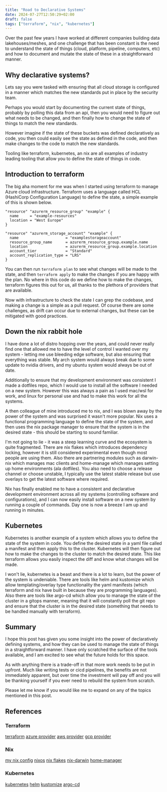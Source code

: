 ```yaml
---
title: "Road to Declarative Systems"
date: 2024-07-27T12:50:29+02:00
draft: false
tags: ["terraform", "nix", "kubernetes"]
---
```


Over the past few years I have worked at different companies building data lakehouses/meshes, and one challenge that has been constant is the need to understand the state of things (cloud, platform, pipeline, computers, etc) and how to document and mutate the state of these in a straightforward manner.

## Why declarative systems?

Lets say you were tasked with ensuring that all cloud storage is configured in a manner which matches the new standards put in place by the security team.

Perhaps you would start by documenting the current state of things, probably by polling this data from an api, then you would need to figure out what needs to be changed, and then finally how to change the state of things to match the new standards.

However imagine if the state of these buckets was defined declaratively as code, you then could easily see the state as defined in the code, and then make changes to the code to match the new standards.

Tooling like terraform, kubernetes, an nix are all examples of industry leading tooling that allow you to define the state of things in code.

## Introduction to terraform

The big aha moment for me was when I started using terraform to manage Azure cloud infrastructure. Terraform uses a language called HCL (HashiCorp Configuration Language) to define the state, a simple example of this is shown below.

```hcl
"resource" "azurerm_resource_group" "example" {
  name     = "example-resources"
  location = "West Europe"
}

"resource" "azurerm_storage_account" "example" {
  name                     = "examplestorageaccount"
  resource_group_name      = azurerm_resource_group.example.name
  location                 = azurerm_resource_group.example.location
  account_tier             = "Standard"
  account_replication_type = "LRS"
}
```

You can then run `terraform plan` to see what changes will be made to the state, and then `terraform apply` to make the changes if you are happy with the plan. No where in this code do we define how to make the changes, terraform figures this out for us, all thanks to the plethora of providers that are available.

Now with infrastructure to check the state I can grep the codebase, and making a change is a simple as a pull request. Of course there are some challenges, as drift can occur due to external changes, but these can be mitigated with good practices.

## Down the nix rabbit hole

I have done a lot of distro hopping over the years, and could never really find one that allowed me to have the level of control I wanted over my system - letting me use bleeding edge software, but also ensuring that everything was stable. My arch system would always break due to some update to nvidia drivers, and my ubuntu system would always be out of date.

Additionally to ensure that my development environment was consistent I made a dotfiles repo, which I would use to install all the software I needed on a new system. However this was always a pain as I used mac/wsl for work, and linux for personal use and had to make this work for all the systems.

A then colleague of mine introduced me to nix, and I was blown away by the power of the system and was surprised it wasn't more popular. Nix uses a functional programming language to define the state of the system, and then uses the nix package manager to ensure that the system is in the desired state - this should be starting to sound familiar.

I'm not going to lie - it was a steep learning curve and the ecosystem is quite fragmented. There are nix flakes which introduces dependency locking, however it is still considered experimental even though most people are using them. Also there are partnering modules such as darwin-nix which manages mac clients and home-manage which manages setting up home environments (ala dotfiles). You also need to choose a release channel or choose unstable, I typically use the latest stable release but use overlays to get the latest software where required.

Nix has finally enabled me to have a consistent and declarative development environment across all my systems (controlling software and configurations), and I can now easily install software on a new system by running a couple of commands. Day one is now a breeze I am up and running in minutes.

## Kubernetes

Kubernetes is another example of a system which allows you to define the state of the system in code. You define the desired state in a yaml file called a manifest and then apply this to the cluster. Kubernetes will then figure out how to make the changes to the cluster to match the desired state. This like terraform allows you easily inspect the diff and know what changes will be made.

I won't lie, kubernetes is a beast and there is a lot to learn, but the power of the system is undeniable. There are tools like helm and kustomize which allow templating/overlay type functionality the yaml manifests (which terraform and nix have built in because they are programming languages). Also there are tools like argo-cd which allow you to manage the state of the cluster in a gitops manner, meaning that it will constantly poll the git repo and ensure that the cluster is in the desired state (something that needs to be handled manually with terraform).

## Summary

I hope this post has given you some insight into the power of declaratively defining systems, and how they can be used to manage the state of things in a straightforward manner. I have only scratched the surface of the tools available, and I am excited to see what the future holds for this space.

As with anything there is a trade-off in that more work needs to be put in upfront. Much like writing tests or cicd pipelines, the benefits are not immediately apparent, but over time the investment will pay off and you will be thanking yourself if you ever need to rebuild the system from scratch.

Please let me know if you would like me to expand on any of the topics mentioned in this post.

## References

### Terraform

[terraform](https://www.terraform.io/)
[azure provider](https://registry.terraform.io/providers/hashicorp/azurerm/latest/docs)
[aws provider](https://registry.terraform.io/providers/hashicorp/aws/latest/docs)
[gcp provider](https://registry.terraform.io/providers/hashicorp/google/latest/docs)

### Nix

[my nix config](https://github.com/kirksw/nixfiles-v2)
[nixos](https://nixos.org/)
[nix flakes](https://nixos.wiki/wiki/Flakes)
[nix-darwin](https://github.com/LnL7/nix-darwin)
[home-manager](https://nix-community.github.io/home-manager/)

### Kubernetes

[kubernetes](https://kubernetes.io/)
[helm](https://helm.sh/)
[kustomize](https://kustomize.io/)
[argo-cd](https://argoproj.github.io/argo-cd/)
